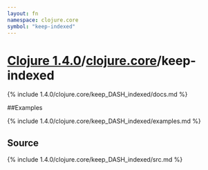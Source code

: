 ```yaml
---
layout: fn
namespace: clojure.core
symbol: "keep-indexed"
---
```


# [Clojure 1.4.0](../../)/[clojure.core](../)/keep-indexed

{% include 1.4.0/clojure.core/keep_DASH_indexed/docs.md %}

##Examples

{% include 1.4.0/clojure.core/keep_DASH_indexed/examples.md %}
## Source
{% include 1.4.0/clojure.core/keep_DASH_indexed/src.md %}

